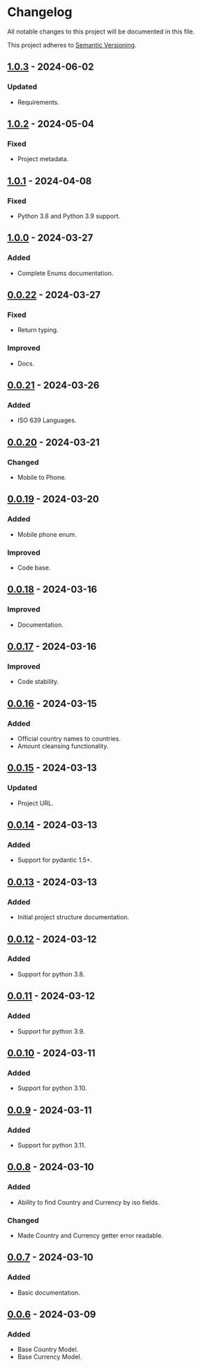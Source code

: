 # Changelog

All notable changes to this project will be documented in this file.

This project adheres to [Semantic Versioning](https://semver.org/spec/v2.0.0.html).

## [1.0.3] - 2024-06-02

### Updated

- Requirements.

## [1.0.2] - 2024-05-04

### Fixed

- Project metadata.

## [1.0.1] - 2024-04-08

### Fixed

- Python 3.8 and Python 3.9 support.

## [1.0.0] - 2024-03-27

### Added

- Complete Enums documentation.

## [0.0.22] - 2024-03-27

### Fixed

- Return typing.

### Improved

- Docs.

## [0.0.21] - 2024-03-26

### Added

- ISO 639 Languages.

## [0.0.20] - 2024-03-21

### Changed

- Mobile to Phone.

## [0.0.19] - 2024-03-20

### Added

- Mobile phone enum.

### Improved

- Code base.

## [0.0.18] - 2024-03-16

### Improved

- Documentation.

## [0.0.17] - 2024-03-16

### Improved

- Code stability.

## [0.0.16] - 2024-03-15

### Added

- Official country names to countries.
- Amount cleansing functionality.

## [0.0.15] - 2024-03-13

### Updated

- Project URL.

## [0.0.14] - 2024-03-13

### Added

- Support for pydantic 1.5+.

## [0.0.13] - 2024-03-13

### Added

- Initial project structure documentation.

## [0.0.12] - 2024-03-12

### Added

- Support for python 3.8.

## [0.0.11] - 2024-03-12

### Added

- Support for python 3.9.

## [0.0.10] - 2024-03-11

### Added

- Support for python 3.10.

## [0.0.9] - 2024-03-11

### Added

- Support for python 3.11.

## [0.0.8] - 2024-03-10

### Added

- Ability to find Country and Currency by iso fields.

### Changed

- Made Country and Currency getter error readable.

## [0.0.7] - 2024-03-10

### Added

- Basic documentation.

## [0.0.6] - 2024-03-09

### Added

- Base Country Model.
- Base Currency Model.

[1.0.3]: https://github.com/koldakov/pycountries/releases/tag/1.0.3
[1.0.2]: https://github.com/koldakov/pycountries/releases/tag/1.0.2
[1.0.1]: https://github.com/koldakov/pycountries/releases/tag/1.0.1
[1.0.0]: https://github.com/koldakov/pycountries/releases/tag/1.0.0
[0.0.22]: https://github.com/koldakov/pycountries/releases/tag/0.0.22
[0.0.21]: https://github.com/koldakov/pycountries/releases/tag/0.0.21
[0.0.20]: https://github.com/koldakov/pycountries/releases/tag/0.0.20
[0.0.19]: https://github.com/koldakov/pycountries/releases/tag/0.0.19
[0.0.18]: https://github.com/koldakov/pycountries/releases/tag/0.0.18
[0.0.17]: https://github.com/koldakov/pycountries/releases/tag/0.0.17
[0.0.16]: https://github.com/koldakov/pycountries/releases/tag/0.0.16
[0.0.15]: https://github.com/koldakov/pycountries/releases/tag/0.0.15
[0.0.14]: https://github.com/koldakov/pycountries/releases/tag/0.0.14
[0.0.13]: https://github.com/koldakov/pycountries/releases/tag/0.0.13
[0.0.12]: https://github.com/koldakov/pycountries/releases/tag/0.0.12
[0.0.11]: https://github.com/koldakov/pycountries/releases/tag/0.0.11
[0.0.10]: https://github.com/koldakov/pycountries/releases/tag/0.0.10
[0.0.9]: https://github.com/koldakov/pycountries/releases/tag/0.0.9
[0.0.8]: https://github.com/koldakov/pycountries/releases/tag/0.0.8
[0.0.7]: https://github.com/koldakov/pycountries/releases/tag/0.0.7
[0.0.6]: https://github.com/koldakov/pycountries/releases/tag/0.0.6
